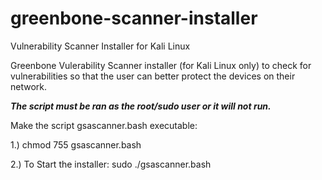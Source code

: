# greenbone-scanner-installer
Vulnerability Scanner Installer for Kali Linux

Greenbone Vulerability Scanner installer (for Kali Linux only) to check for vulnerabilities so that the user can better protect the devices on their network.

***The script must be ran as the root/sudo user or it will not run.***

Make the script gsascanner.bash executable:

1.) chmod 755 gsascanner.bash 

2.) To Start the installer: sudo ./gsascanner.bash